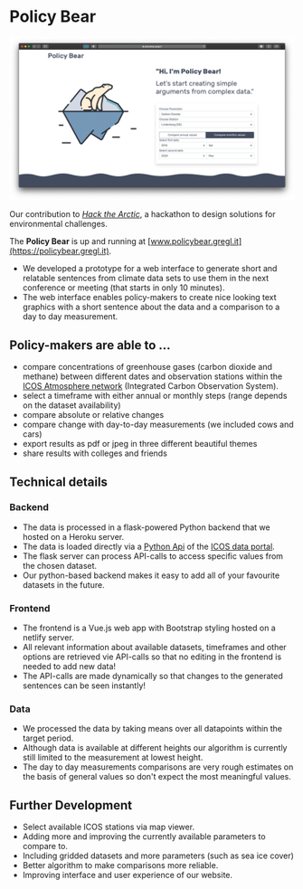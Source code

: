 # Policy Bear

[![](/img/policybear_v1.2.png)](https://www.policybear.gregl.it)

Our contribution to [*Hack the Arctic*](https://hackthearctic.com), a hackathon to design solutions for environmental challenges.

The **Policy Bear** is up and running at [www.policybear.gregl.it](https://policybear.gregl.it).

+ We developed a prototype for a web interface to generate short and relatable sentences  from climate data sets to use them in the next conference or meeting (that starts in only 10 minutes).
+ The web interface enables policy-makers to create nice looking text graphics with a short sentence about the data and a comparison to a day to day measurement.

## Policy-makers are able to ...

+ compare concentrations of greenhouse gases (carbon dioxide and methane) between different dates and observation stations within the [ICOS Atmosphere network](https://www.icos-cp.eu/observations/atmosphere/stations) (Integrated Carbon Observation System).
+ select a timeframe with either annual or monthly steps (range depends on the dataset availability)
+ compare absolute or relative changes
+ compare change with day-to-day measurements (we included cows and cars)
+ export results as pdf or jpeg in three different beautiful themes
+ share results with colleges and friends

## Technical details

### Backend

+ The data is processed in a flask-powered Python backend that we hosted on a Heroku server.
+ The data is loaded directly via a [Python Api](https://icos-carbon-portal.github.io/pylib/) of the [ICOS data portal](https://data.icos-cp.eu/portal/#{%22filterCategories%22%3A{%22project%22%3A[%22icos%22]}}).
+ The flask server can process API-calls to access specific values from the chosen dataset.
+ Our python-based backend makes it easy to add all of your favourite datasets in the future.

### Frontend

+ The frontend is a Vue.js web app with Bootstrap styling hosted on a netlify server.
+ All relevant information about available datasets, timeframes and other options are retrieved vie API-calls so that no editing in the frontend is needed to add new data!
+ The API-calls are made dynamically so that changes to the generated sentences can be seen instantly!

### Data

+ We processed the data by taking means over all datapoints within the target period.
+ Although data is available at different heights our algorithm is currently still limited to the measurement at lowest height.
+ The day to day measurements comparisons are very rough estimates on the basis of general values so don't expect the most meaningful values.

## Further Development

+ Select available ICOS stations via map viewer.
+ Adding more and improving the currently available parameters to compare to.
+ Including gridded datasets and more parameters (such as sea ice cover)
+ Better algorithm to make comparisons more reliable.
+ Improving interface and user experience of our website.
